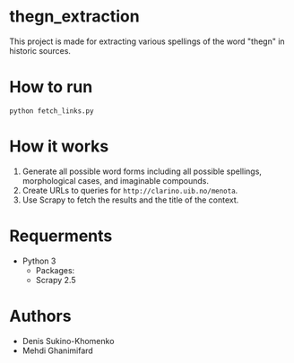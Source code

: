 # thegn_extraction
This project is made for extracting various spellings of the word "thegn" in historic sources.


# How to run

```
python fetch_links.py
```

# How it works

1. Generate all possible word forms including all possible spellings, morphological cases, and imaginable compounds.
2. Create URLs to queries for `http://clarino.uib.no/menota`.
3. Use Scrapy to fetch the results and the title of the context.

# Requerments

- Python 3
  - Packages:
  - Scrapy 2.5

# Authors

- Denis Sukino-Khomenko 
- Mehdi Ghanimifard 
